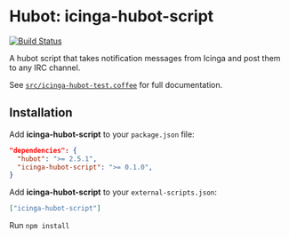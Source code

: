 # Hubot: icinga-hubot-script
[![Build Status](https://travis-ci.org/JoergFiedler/icinga-hubot.png?branch=master)](https://travis-ci.org/JoergFiedler/icinga-hubot)

A hubot script that takes notification messages from Icinga and post them to any IRC channel.

See [`src/icinga-hubot-test.coffee`](src/icinga-hubot-test.coffee) for full documentation.

## Installation

Add **icinga-hubot-script** to your `package.json` file:

```json
"dependencies": {
  "hubot": ">= 2.5.1",
  "icinga-hubot-script": ">= 0.1.0",
}
```

Add **icinga-hubot-script** to your `external-scripts.json`:

```json
["icinga-hubot-script"]
```

Run `npm install`
